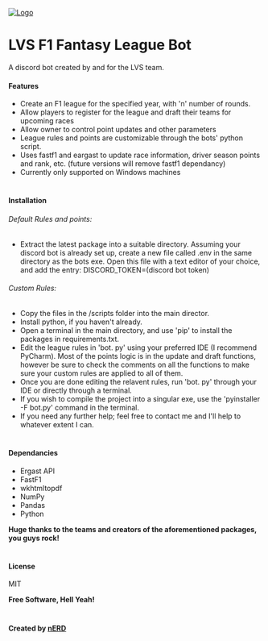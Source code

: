 [![Logo](https://cdn.discordapp.com/attachments/1006201726069641268/1086157444557844521/githubbanner.png)](https://github.com/nERD8932/LVSF1Bot)
# LVS F1 Fantasy League Bot
A discord bot created by and for the LVS team.

#### Features
- Create an F1 league for the specified year, with 'n' number of rounds.
- Allow players to register for the league and draft their teams for upcoming races
- Allow owner to control point updates and other parameters
- League rules and points are customizable through the bots' python script.
- Uses fastf1 and eargast to update race information, driver season points and rank, etc. (future versions will remove fastf1 dependancy)
- Currently only supported on Windows machines

#
#### Installation
###### Default Rules and points:
- Extract the latest package into a suitable directory. Assuming your discord bot is already set up, create a new file called .env in the same directory as the bots exe. Open this file with a text editor of your choice, and add the entry: DISCORD_TOKEN=(discord bot token)

###### Custom Rules:
- Copy the files in the /scripts folder into the main director.
- Install python, if you haven't already.
- Open a terminal in the main directory, and use 'pip' to install the packages in requirements.txt.
- Edit the league rules in 'bot. py' using your preferred IDE (I recommend PyCharm). Most of the points logic is in the update and draft functions, however be sure to check the comments on all the functions to make sure your custom rules are applied to all of them.
- Once you are done editing the relavent rules, run 'bot. py' through your IDE or directly through a terminal.
- If you wish to compile the project into a singular exe, use the 'pyinstaller -F bot.py' command in the terminal.
- If you need any further help; feel free to contact me and I'll help to whatever extent I can.

#

#### Dependancies
- Ergast API 
- FastF1 
- wkhtmltopdf
- NumPy 
- Pandas 
- Python 

**Huge thanks to the teams and creators of the aforementioned packages, you guys rock!**
#
#### License

 MIT
 
**Free Software, Hell Yeah!**
#
#### Created by [nERD]

[//]: # ()

   [nERD]: <https://github.com/nERD8932/>
